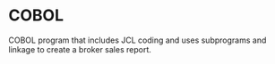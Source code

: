 # COBOL
COBOL program that includes JCL coding and uses subprograms and linkage to create a broker sales report.
